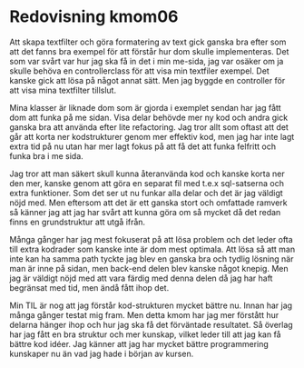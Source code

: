 ---
---
Redovisning kmom06
=========================

Att skapa textfilter och göra formatering av text gick ganska bra efter som att det fanns bra exempel för att förstår hur dom skulle implementeras. Det som var svårt var hur jag ska få in det i min me-sida, jag var osäker om ja skulle behöva en controllerclass för att visa min textfiler exempel. Det kanske gick att lösa på något annat sätt. Men jag byggde en controller  för att visa mina textfilter tillslut.

Mina klasser är liknade dom som är gjorda i exemplet sendan har jag fått dom att funka på me sidan. Visa delar behövde mer ny kod och andra gick ganska bra att använda efter lite refactoring. Jag tror allt som oftast att det går att korta ner kodstrukturer genom mer effektiv kod, men jag har inte lagt extra tid på nu utan har mer lagt fokus på att få det att funka felfritt och funka bra i me sida.

Jag tror att man säkert skull kunna återanvända kod och kanske korta ner den mer, kanske genom att göra en separat fil med t.e.x sql-satserna och extra funktioner.
Som det ser ut nu funkar alla delar och det är jag väldigt nöjd med. Men eftersom att det är ett ganska stort och omfattade ramverk så känner jag att jag har svårt att kunna göra om så mycket då det redan finns en grundstruktur att utgå ifrån.

Många gånger har jag mest fokuserat på att lösa problem och det leder ofta till extra kodrader som kanske inte är dom mest optimala.
Att lösa så att man inte kan ha samma path tyckte jag blev en ganska bra och tydlig lösning när man är inne på sidan, men back-end delen blev kanske något knepig.
Men jag är väldigt nöjd med att vara färdig med denna delen då jag har haft begränsat med tid, men ändå fått ihop det.

Min TIL är nog att jag förstår kod-strukturen mycket bättre nu. Innan har jag många gånger testat mig fram. Men detta kmom har jag mer förstått hur delarna hänger ihop och hur jag ska få det förväntade resultatet. Så överlag har jag fått en bra struktur och mer kunskap, vilket leder till att jag kan få bättre kod idéer. Jag känner att jag har mycket bättre programmering kunskaper nu än vad jag hade i början av kursen.
